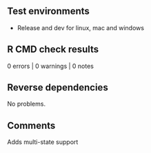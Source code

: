 ## Test environments
* Release and dev for linux, mac and windows

## R CMD check results

0 errors | 0 warnings | 0 notes

## Reverse dependencies
No problems.

## Comments
Adds multi-state support
